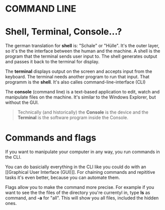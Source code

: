 # COMMAND LINE

# Shell, Terminal, Console...?

The german translation for **shell** is: "Schale" or "Hülle". It's the outer layer, so it's the the interface between the human and the machine. A shell is the program that the terminal sends user input to. The shell generates output and passes it back to the terminal for display. 

The **terminal** displays output on the screen and accepts input from the keyboard. The terminal needs another program to run that input. That programm is the **shell**. 
It's also calles command-line-interface (CLI)

The **console** (command line) is a text-based application to edit, watch and manipulate files on the machine. It's similar to the Windows Explorer, but without the GUI. 

> Technically (and historically) the **Console** is the device and the **Terminal** is the software program inside the Console.

# Commands and flags

 If you want to manipulate your computer in any way, you run commands in the CLI.
 
You can do basicially everything in the CLI like you could do with an [[Graphical User Interface (GUI)]]. For chaining commands and repititive tasks it's even better, because you can automate them.

Flags allow you to make the command more precise. For example if you want to see the the files of the directory you're currentyl in, type **ls** as command, and **-a** for "all". This will show you all files, included the hidden ones.


